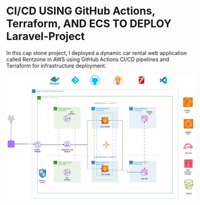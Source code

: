 # CI/CD USING GitHub Actions, Terraform, AND ECS TO DEPLOY Laravel-Project

In this cap stone project, I deployed a dynamic car rental web application called Rentzone in AWS using GitHub Actions CI/CD pipelines and Terraform for infrastructure deployment.

![Architecture Diagram](images/rentzone.png)